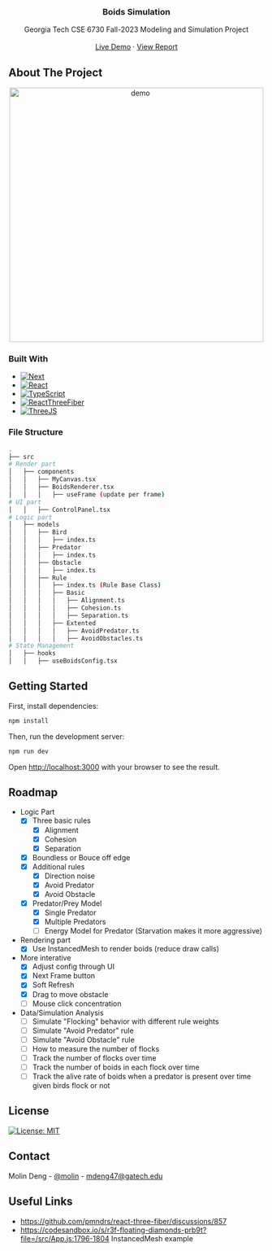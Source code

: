 
<br />
<div align="center">
  <!-- <a href="https://github.com/othneildrew/Best-README-Template">
    <img src="images/logo.png" alt="Logo" width="80" height="80">
  </a> -->

  <h3 align="center">Boids Simulation</h3>

  <p align="center">
    Georgia Tech CSE 6730 Fall-2023 Modeling and Simulation Project
    <br />
    <!-- <a href="https://github.com/othneildrew/Best-README-Template"><strong>Explore the docs »</strong></a> -->
    <br />
    <a href="https://boids-gt.vercel.app/">Live Demo</a>
    ·
    <a href="https://typst.app/project/raPr6DOusWCrubeP9PTGQg">View Report</a>

  </p>
</div>

## About The Project

<p align="center">
  <img src="https://boids-gt.vercel.app/demo.gif" alt="demo" width="500" height="auto">
</p>

### Built With

* [![Next][Next.js]][Next-url]
* [![React][React.js]][React-url]
* [![TypeScript][TypeScript]][TS-url]
* [![ReactThreeFiber][ReactThreeFiber]][R3F-url]
* [![ThreeJS][ThreeJS]][ThreeJS-url]

### File Structure

```bash
.
├── src
# Render part
│   ├── components
│   │   ├── MyCanvas.tsx
│   │   ├── BoidsRenderer.tsx
│   │   │   ├── useFrame (update per frame)
# UI part
│   │   ├── ControlPanel.tsx
# Logic part
│   ├── models
│   │   ├── Bird
│   │   │   ├── index.ts
│   │   ├── Predator
│   │   │   ├── index.ts
│   │   ├── Obstacle
│   │   │   ├── index.ts
│   │   ├── Rule
│   │   │   ├── index.ts (Rule Base Class)
│   │   │   ├── Basic
│   │   │   │   ├── Alignment.ts
│   │   │   │   ├── Cohesion.ts
│   │   │   │   ├── Separation.ts
│   │   │   ├── Extented
│   │   │   │   ├── AvoidPredator.ts
│   │   │   │   ├── AvoidObstacles.ts
# State Management
│   ├── hooks
│   │   ├── useBoidsConfig.tsx
```

## Getting Started

First, install dependencies:

```bash
npm install
```

Then, run the development server:

```bash
npm run dev
```

Open [http://localhost:3000](http://localhost:3000) with your browser to see the result.

## Roadmap

* Logic Part
  * [x] Three basic rules
    * [x] Alignment
    * [x] Cohesion
    * [x] Separation
  * [x] Boundless or Bouce off edge
  * [x] Additional rules
    * [x] Direction noise
    * [x] Avoid Predator
    * [x] Avoid Obstacle
  * [x] Predator/Prey Model
    * [x] Single Predator
    * [x] Multiple Predators
    * [ ] Energy Model for Predator (Starvation makes it more aggressive)

* Rendering part
  * [x] Use InstancedMesh to render boids (reduce draw calls)

* More interative
  * [x] Adjust config through UI
  * [x] Next Frame button
  * [x] Soft Refresh
  * [x] Drag to move obstacle
  * [ ] Mouse click concentration

* Data/Simulation Analysis
  * [ ] Simulate "Flocking" behavior with different rule weights
  * [ ] Simulate "Avoid Predator" rule
  * [ ] Simulate "Avoid Obstacle" rule
  * [ ] How to measure the number of flocks
  * [ ] Track the number of flocks over time
  * [ ] Track the number of boids in each flock over time
  * [ ] Track the alive rate of boids when a predator is present over time given birds flock or not

## License

[![License: MIT](https://img.shields.io/badge/License-MIT-yellow.svg)](https://opensource.org/licenses/MIT)

## Contact

Molin Deng - [@molin](https://molin7.vercel.app/) - <mdeng47@gatech.edu>

## Useful Links

* <https://github.com/pmndrs/react-three-fiber/discussions/857>
* <https://codesandbox.io/s/r3f-floating-diamonds-prb9t?file=/src/App.js:1796-1804> InstancedMesh example

<!-- MARKDOWN LINKS & IMAGES -->
<!-- https://www.markdownguide.org/basic-syntax/#reference-style-links -->
<!-- MARKDOWN LINKS & IMAGES -->
<!-- https://www.markdownguide.org/basic-syntax/#reference-style-links -->
[Next.js]: https://img.shields.io/badge/next.js-000000?style=for-the-badge&logo=nextdotjs&logoColor=white
[Next-url]: https://nextjs.org/
[React.js]: https://img.shields.io/badge/React-20232A?style=for-the-badge&logo=react&logoColor=61DAFB
[React-url]: https://reactjs.org/
[TypeScript]: https://img.shields.io/badge/TypeScript-007ACC?style=for-the-badge&logo=typescript&logoColor=white
[TS-url]: https://www.typescriptlang.org/
[ReactThreeFiber]: https://img.shields.io/badge/React%20Three%20Fiber-000000?style=for-the-badge&logo=react&logoColor=white
[R3F-url]: https://docs.pmnd.rs/react-three-fiber/getting-started/introduction
[ThreeJS]: https://img.shields.io/badge/ThreeJS-black?style=for-the-badge&logo=three.js&logoColor=white
[ThreeJS-url]: https://threejs.org/
